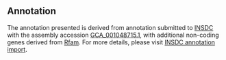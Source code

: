 

Annotation
----------

The annotation presented is derived from annotation submitted to
[INSDC](http://www.insdc.org) with the assembly accession
[GCA\_001048715.1](http://www.ebi.ac.uk/ena/data/view/GCA_001048715.1),
with additional non-coding genes derived from
[Rfam](http://rfam.xfam.org/). For more details, please visit [INSDC
annotation
import](http://ensemblgenomes.org/info/data/insdc_annotation).
